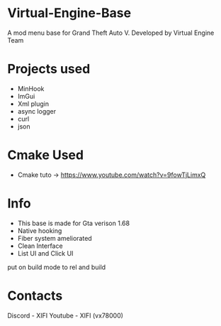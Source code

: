 # Virtual-Engine-Base
A mod menu base for Grand Theft Auto V. Developed by Virtual Engine Team

# Projects used
- MinHook
- ImGui
- Xml plugin
- async logger
- curl
- json

# Cmake Used 
- Cmake tuto -> https://www.youtube.com/watch?v=9fowTjLimxQ

# Info
- This base is made for Gta verison 1.68
- Native hooking 
- Fiber system ameliorated
- Clean Interface
- List UI and Click UI

put on build mode to rel and build
# Contacts
Discord - XIFI
Youtube - XIFI (vx78000)

